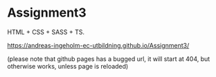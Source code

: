 # Assignment3
HTML + CSS + SASS + TS.

https://andreas-ingeholm-ec-utbildning.github.io/Assignment3/

(please note that github pages has a bugged url, it will start at 404, but otherwise works, unless page is reloaded)

